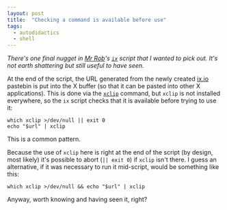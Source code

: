 ```yaml
---
layout: post
title:  "Checking a command is available before use"
tags:
  - autodidactics
  - shell
---
```

_There's one final nugget in [Mr Rob](https://rwx.gg/)'s [`ix`](https://gitlab.com/rwxrob/dotfiles/-/blob/master/scripts/ix) script that I wanted to pick out. It's not earth shattering but still useful to have seen._

At the end of the script, the URL generated from the newly created [ix.io](http://ix.io) pastebin is put into the X buffer (so that it can be pasted into other X applications). This is done via the [`xclip`](https://linux.die.net/man/1/xclip) command, but `xclip` is not installed everywhere, so the `ix` script checks that it is available before trying to use it:

```shell
which xclip >/dev/null || exit 0
echo "$url" | xclip
```

This is a common pattern.

Because the use of `xclip` here is right at the end of the script (by design, most likely) it's possible to abort (`|| exit 0`) if `xclip` isn't there. I guess an alternative, if it was necessary to run it mid-script, would be something like this:

```shell
which xclip >/dev/null && echo "$url" | xclip
```

Anyway, worth knowing and having seen it, right?
